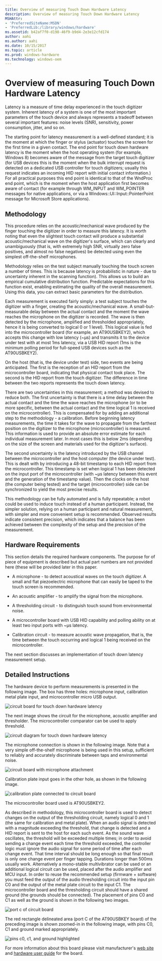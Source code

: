 ```yaml
---
title: Overview of measuring Touch Down Hardware Latency
description: Overview of measuring Touch Down Hardware Latency
MSHAttr:
- 'PreferredSiteName:MSDN'
- 'PreferredLib:/library/windows/hardware'
ms.assetid: b42af7f0-d198-46f9-b9d4-2e3e12cfd174
author: aahi
ms.author: aahi
ms.date: 10/15/2017
ms.topic: article
ms.prod: windows-hardware
ms.technology: windows-oem
---
```


# Overview of measuring Touch Down Hardware Latency


Latency is a measure of time delay experienced in the touch digitizer system. Inherent latency of a system is one of the most important parameters of the touch device and always represents a tradeoff between several important features: noise levels (SNR), sensitivity, power consumption, jitter, and so on.

The starting point for latency measurement is a well-defined standard; it is the moment at which the finger or stylus (actuator) touches the screen for the first time in a given contact. The end point for touch down hardware latency is the moment when the host operating system (for example, Windows 8) becomes aware of the message from the target touch digitizer (for USB devices this is the moment when the bulk interrupt request is detected on a dedicated USB controller for touch digitizers; usually this request indicates an incoming HID report with initial contact information.) For all practical purposes this end point is identical to that of the WndProc end point, which is the moment when the host application first becomes aware of contact (for example through WM\_INPUT and WM\_POINTER messages for native applications, or via a Windows::UI::Input::PointerPoint message for Microsoft Store applications).

## <span id="Methodology"></span><span id="methodology"></span><span id="METHODOLOGY"></span>Methodology


This procedure relies on the acoustic/mechanical wave produced by the finger touching the digitizer in order to measure this latency. It is worth noting that even the slightest touch contact will produce a substantial acoustic/mechanical wave on the digitizer's surface, which can clearly and unambiguously (that is, with extremely high SNR, virtually zero false positives, and almost no false negatives) be detected using even the simplest off-the-shelf microphones.

Methodology relies on the test subject manually touching the touch screen a number of times. This is because latency is probabilistic in nature - due to uncertainty inherent in the scanning function). This allows us to build an empirical cumulative distribution function. Predictable expectations for this function exist, enabling estimating the quality of the overall measurement. Using this data, you can extract basic parameters for the distribution.

Each measurement is executed fairly simply: a test subject touches the digitizer with a finger, creating the acoustic/mechanical wave. A small-but-measurable delay between the actual contact and the moment the wave reaches the microphone on the digitizer is recorded. The wave is then detected by the microphone, amplified and thresholded appropriately, hence it is being converted to logical 0 or 1 level). This logical value is fed into the microcontroller board (for example, an AT90USBKEY2), which accepts this change with low latency (~µs) and transmits it to the device under test with at most 1ms latency, via a USB HID report (1ms is the minimum polling period for full-speed USB devices such as the AT90USBKEY2).

On the host (that is, the device under test) side, two events are being anticipated. The first is the reception of an HID report from the microcontroller board, indicating that physical contact took place. The second is the HID report from the touch digitizer. The difference in time between the two reports represents the touch down latency.

There are two uncertainties in this measurement; a method was devised to reduce both. The first uncertainty is that there is a time delay between the actual contact and the time the wave reaches the microphone (or to be more specific, between the actual contact and the time logical 1 is received on the microcontroller). This is compensated for by adding an additional step to the methodology - a calibration. Before beginning latency measurements, the time it takes for the wave to propagate from the farthest position on the digitizer to the microphone (microcontroller) is measured. This information is used to provide an absolute error estimate for each individual measurement later. In most cases this is below 2ms (depending on the size of the screen and materials used for the digitizer's surface).

The second uncertainty is the latency introduced by the USB channel between the microcontroller and the host computer (the device under test). This is dealt with by introducing a 48-bit timestamp to each HID report from the microcontroller. This timestamp is set when logical 1 has been detected on the input port of the microcontroller (with ~µs latency between this event and the generation of the timestamp value). Then the clocks on the host (the computer being tested) and the target (microcontroller) side can be synchronized to yield the most precise results.

This methodology can be fully automated and is fully repeatable; a robot could be used to induce touch instead of a human participant. Instead, the simpler solution, relying on a human participant and natural measurement, with simpler and more convenient setup is recommended. Observed results indicate consistent precision, which indicates that a balance has been achieved between the complexity of the setup and the precision of the measurement.

## <span id="Hardware_Requirements"></span><span id="hardware_requirements"></span><span id="HARDWARE_REQUIREMENTS"></span>Hardware Requirements


This section details the required hardware components. The purpose for of piece of equipment is described but actual part numbers are not provided here (these will be provided later in this paper.

-   A microphone - to detect acoustical waves on the touch digitizer. A small and flat piezoelectric microphone that can easily be taped to the touch screen is recommended.

-   An acoustic amplifier - to amplify the signal from the microphone.

-   A thresholding circuit - to distinguish touch sound from environmental noise.

-   A microcontroller board with USB HID capability and polling ability on at least two input ports with ~µs latency.

-   Calibration circuit - to measure acoustic wave propagation, that is, the time between the touch occurring and logical 1 being received on the microcontroller.

The next section discusses an implementation of touch down latency measurement setup.

## <span id="Detailed_Instructions"></span><span id="detailed_instructions"></span><span id="DETAILED_INSTRUCTIONS"></span>Detailed Instructions


The hardware device to perform measurements is presented in the following image. The box has three holes: microphone input, calibration metal plate input, and microcontroller micro USB output.

![circuit board for touch down hardware latency](images/hck-touchdownhardwarelatency1.jpg)

The next image shows the circuit for the microphone, acoustic amplifier and thresholder. The microcontroller comparator can be used to apply threshold.

![circuit diagram for touch down hardware latency](images/hck-touchdownhardwarelatency2.jpg)

The microphone connection is shown in the following image. Note that a very simple off-the-shelf microphone is being used in this setup, sufficient to reliably and accurately discriminate between taps and environmental noise.

![circuit board with microphone attachment](images/hck-touchdownhardwarelatency3.jpg)

Calibration plate input goes in the other hole, as shown in the following image.

![calibration plate connected to circuit board](images/hck-touchdownhardwarelatency4.jpg)

The microcontroller board used is AT90USBKEY2.

As described in methodology, this microcontroller board is used to detect changes on the output of the thresholding circuit, namely logical 0 and 1 (the same for calibration and metal plate). When an audio signal is detected with a magnitude exceeding the threshold, that change is detected and a HID report is sent to the host for each such event. As the sound wave oscillates, the threshold will be exceeded multiple times; in order to avoid sending a change event each time the threshold exceeded, the controller logic must ignore the audio signal for some period of time after each change event. That time interval should be long enough so that final result is only one change event per finger tapping. Durations longer than 500ms usually work. Alternatively a mono-stable multivibrator can be used or an additional logical circuit can be used, placed after the audio amplifier and MCU input. In order to reuse the recommended setup (firmware + software) you must feed the output of the audio thresholding circuit into the input pin C0 and the output of the metal plate circuit to the input C1. The microcontroller board and the thresholding circuit should have a shared ground (the grounds should be connected). The placement of pins C0 and C1 as well as the ground is shown in the following two images.

![port c of circuit board](images/hck-touchdownhardwarelatency5.jpg)

The red rectangle delineated area (port C of the AT90USBKEY board) of the preceding image is shown zoomed-in in the following image, with pins C0, C1 and ground marked appropriately.

![pins c0, c1, and ground highlighted](images/hck-touchdownhardwarelatency6.jpg)

For more information about this board please visit manufacturer's [web site](http://www.atmel.com/tools/AT90USBKEY.aspx) and [hardware user guide](http://www.atmel.com/Images/doc7627.pdf) for the board.

 

 






